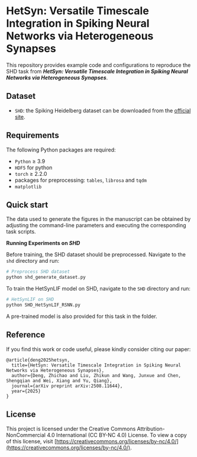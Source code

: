 # HetSyn: Versatile Timescale Integration in Spiking Neural Networks via Heterogeneous Synapses

This repository provides example code and configurations to reproduce the SHD task from ***HetSyn: Versatile Timescale Integration in Spiking Neural Networks via Heterogeneous Synapses***. 

## Dataset

+ `SHD`: the Spiking Heidelberg dataset can be downloaded from the [official site](https://compneuro.net/datasets/).

## Requirements

The following Python packages are required:

+ `Python` ≥ 3.9
+ `HDF5` for python 
+ `torch` ≥ 2.2.0
+ packages for preprocessing: `tables`, `librosa` and `tqdm`
+ `matplotlib`

## Quick start

The data used to generate the figures in the manuscript can be obtained by adjusting the command-line parameters and executing the corresponding task scripts. 



**Running Experiments on *SHD***

Before training, the SHD dataset should be preprocessed. Navigate to the `shd` directory and run:

```bash
# Preprocess SHD dataset
python shd_generate_dataset.py
```

To train the HetSynLIF model on SHD, navigate to the `SHD` directory and run:

```bash
# HetSynLIF on SHD
python SHD_HetSynLIF_RSNN.py
```

A pre-trained model is also provided for this task in the folder.

## Reference

If you find this work or code useful, please kindly consider citing our paper:

```
@article{deng2025hetsyn,
  title={HetSyn: Versatile Timescale Integration in Spiking Neural Networks via Heterogeneous Synapses},
  author={Deng, Zhichao and Liu, Zhikun and Wang, Junxue and Chen, Shengqian and Wei, Xiang and Yu, Qiang},
  journal={arXiv preprint arXiv:2508.11644},
  year={2025}
}
```

## License

This project is licensed under the Creative Commons Attribution-NonCommercial 4.0 International (CC BY-NC 4.0) License. To view a copy of this license, visit [https://creativecommons.org/licenses/by-nc/4.0/](https://creativecommons.org/licenses/by-nc/4.0/).